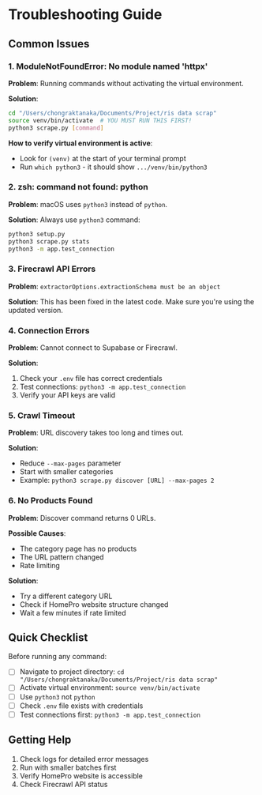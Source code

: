 # Troubleshooting Guide

## Common Issues

### 1. ModuleNotFoundError: No module named 'httpx'

**Problem**: Running commands without activating the virtual environment.

**Solution**:
```bash
cd "/Users/chongraktanaka/Documents/Project/ris data scrap"
source venv/bin/activate  # YOU MUST RUN THIS FIRST!
python3 scrape.py [command]
```

**How to verify virtual environment is active**:
- Look for `(venv)` at the start of your terminal prompt
- Run `which python3` - it should show `.../venv/bin/python3`

### 2. zsh: command not found: python

**Problem**: macOS uses `python3` instead of `python`.

**Solution**: Always use `python3` command:
```bash
python3 setup.py
python3 scrape.py stats
python3 -m app.test_connection
```

### 3. Firecrawl API Errors

**Problem**: `extractorOptions.extractionSchema must be an object`

**Solution**: This has been fixed in the latest code. Make sure you're using the updated version.

### 4. Connection Errors

**Problem**: Cannot connect to Supabase or Firecrawl.

**Solution**:
1. Check your `.env` file has correct credentials
2. Test connections: `python3 -m app.test_connection`
3. Verify your API keys are valid

### 5. Crawl Timeout

**Problem**: URL discovery takes too long and times out.

**Solution**:
- Reduce `--max-pages` parameter
- Start with smaller categories
- Example: `python3 scrape.py discover [URL] --max-pages 2`

### 6. No Products Found

**Problem**: Discover command returns 0 URLs.

**Possible Causes**:
- The category page has no products
- The URL pattern changed
- Rate limiting

**Solution**:
- Try a different category URL
- Check if HomePro website structure changed
- Wait a few minutes if rate limited

## Quick Checklist

Before running any command:
- [ ] Navigate to project directory: `cd "/Users/chongraktanaka/Documents/Project/ris data scrap"`
- [ ] Activate virtual environment: `source venv/bin/activate`
- [ ] Use `python3` not `python`
- [ ] Check `.env` file exists with credentials
- [ ] Test connections first: `python3 -m app.test_connection`

## Getting Help

1. Check logs for detailed error messages
2. Run with smaller batches first
3. Verify HomePro website is accessible
4. Check Firecrawl API status